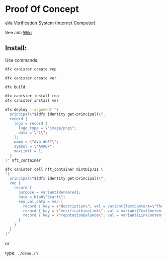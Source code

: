 # Proof Of Concept
aVa Verification System (Internet Computer)

See aVa [Wiki](https://github.com/ava-vs/poc/wiki)

## Install:

Use commands:
```bash
dfx canister create rep

dfx canister create ver

dfx build

dfx canister install rep
dfx canister install ver

dfx deploy --argument "(
  principal\"$(dfx identity get-principal)\", 
  record {
    logo = record {
      logo_type = \"image/png\";
      data = \"1\";
    };
    name = \"Ava dNFT\";
    symbol = \"AVAD\";
    maxLimit = 1;
  }
)" nft_container

dfx canister call nft_container mintDip721 \
"(
  principal\"$(dfx identity get-principal)\", 
  vec { 
    record {
      purpose = variant{Rendered};
      data = blob\"Start\";
      key_val_data = vec {
        record { key = \"description\"; val = variant{TextContent=\"The aVa dNFT metadata\"}; };    
        record { key = \"verificathionLink\"; val = variant{TextContent=\"https://a4gq6-oaaaa-aaaab-qaa4q-cai.raw.icp0.io/?id=4rouu-2iaaa-aaaal-qcahq-cai\"}; };
        record { key = \"reputationBalance\"; val = variant{LinkContent=\"4rouu-2iaaa-aaaal-qcahq-cai.getBalance\"} };
      }
    }
  }
)"
```
or 

type <code> ./demo.sh</code>


